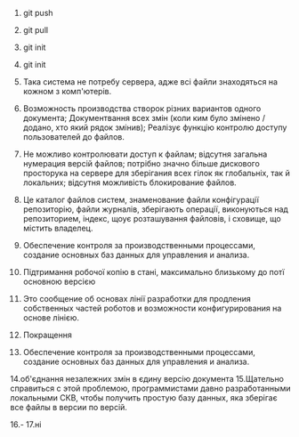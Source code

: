 1. git push

2. git pull

3. git init

4. git init

5. Така система не потребу сервера, адже всі файли знаходяться на кожном з комп'ютерів.

6. Возможность производства створок різних вариантов одного документа; Документвання всех змін (коли ким було змінено / додано, хто який рядок змінив); Реалізує функцію контролю доступу пользователей до файлов.

7. Не можливо контролювати доступ к файлам; відсутня загальна нумерация версій файлов; потрібно значно більше дискового просторука на сервере для зберігания всех гілок як глобальніх, так й локальних; відсутня можливість блокирование файлов.

8. Це каталог файлов систем, знаменование файли конфігурації репозиторію, файли журналів, зберігають операції, виконуються над репозиторием, індекс, щоує розташування файловів, і сховище, що містить владелец.

9. Обеспечение контроля за производственными процессами, создание основных баз данных для управления и анализа.

10. Підтримання робочої копію в стані, максимально близькому до потї основною версією

11. Это сообщение об основах лінії разработки для продления собственных частей роботов и возможности конфигурирования на основе лінією.

12. Покращення

13. Обеспечение контроля за производственными процессами, создание основных баз данных для управления и анализа.

14.об'єднання незалежних змін в єдину версію документа
15.Щательно справиться с этой проблемою, программистами давно разработанными локальными СКВ, чтобы получить простую базу данных, яка зберігає все файлы в версии по версій.

16.-
17.ні
